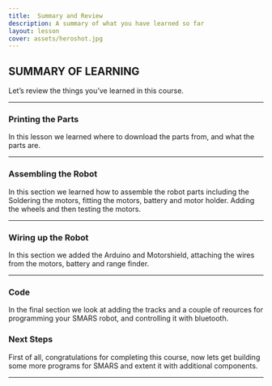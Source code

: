 ```yaml
---
title:  Summary and Review
description: A summary of what you have learned so far
layout: lesson
cover: assets/heroshot.jpg
---
```


## SUMMARY OF LEARNING

Let’s review the things you’ve learned in this course.

---

### Printing the Parts

In this lesson we learned where to download the parts from, and what the parts are.

---

### Assembling the Robot

In this section we learned how to assemble the robot parts including the Soldering the motors, fitting the motors, battery and motor holder. Adding the wheels and then testing the motors.

---

### Wiring up the Robot

In this section we added the Arduino and Motorshield, attaching the wires from the motors, battery and range finder.

---

### Code

In the final section we look at adding the tracks and a couple of reources for programming your SMARS robot, and controlling it with bluetooth.

### Next Steps

First of all, congratulations for completing this course, now lets get building some more programs for SMARS and extent it with additional components.

---
